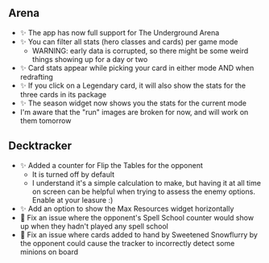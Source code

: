 ## Arena

-   ✨ The app has now full support for The Underground Arena
-   ✨ You can filter all stats (hero classes and cards) per game mode
    -   WARNING: early data is corrupted, so there might be some weird things showing up for a day or two
-   ✨ Card stats appear while picking your card in either mode AND when redrafting
-   ✨ If you click on a Legendary card, it will also show the stats for the three cards in its package
-   ✨ The season widget now shows you the stats for the current mode
-   I'm aware that the "run" images are broken for now, and will work on them tomorrow

## Decktracker

-   ✨ Added a counter for Flip the Tables for the opponent
    -   It is turned off by default
    -   I understand it's a simple calculation to make, but having it at all time on screen can be helpful when trying to assess the enemy options. Enable at your leasure :)
-   ✨ Add an option to show the Max Resources widget horizontally
-   🐞 Fix an issue where the opponent's Spell School counter would show up when they hadn't played any spell school
-   🐞 Fix an issue where cards added to hand by Sweetened Snowflurry by the opponent could cause the tracker to incorrectly detect some minions on board

